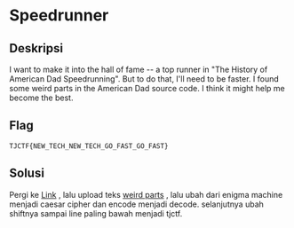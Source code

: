 # Speedrunner

## Deskripsi
I want to make it into the hall of fame -- a top runner in "The History of American Dad Speedrunning". But to do that, I'll need to be faster. I found some weird parts in the American Dad source code. I think it might help me become the best.

## Flag
```
TJCTF{NEW_TECH_NEW_TECH_GO_FAST_GO_FAST}
```

## Solusi
Pergi ke [Link](https://cryptii.com/) , lalu upload teks [weird parts](https://github.com/nissyua/TJCTF2020/blob/master/Cryptography/Speedrunner/weirdparts.txt) , lalu ubah dari enigma machine menjadi caesar cipher dan encode menjadi decode. selanjutnya ubah shiftnya sampai line paling bawah menjadi tjctf.
